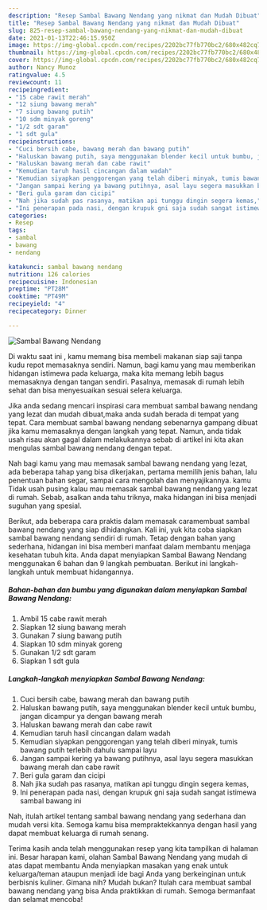 ```yaml
---
description: "Resep Sambal Bawang Nendang yang nikmat dan Mudah Dibuat"
title: "Resep Sambal Bawang Nendang yang nikmat dan Mudah Dibuat"
slug: 825-resep-sambal-bawang-nendang-yang-nikmat-dan-mudah-dibuat
date: 2021-01-13T22:46:15.950Z
image: https://img-global.cpcdn.com/recipes/2202bc77fb770bc2/680x482cq70/sambal-bawang-nendang-foto-resep-utama.jpg
thumbnail: https://img-global.cpcdn.com/recipes/2202bc77fb770bc2/680x482cq70/sambal-bawang-nendang-foto-resep-utama.jpg
cover: https://img-global.cpcdn.com/recipes/2202bc77fb770bc2/680x482cq70/sambal-bawang-nendang-foto-resep-utama.jpg
author: Nancy Munoz
ratingvalue: 4.5
reviewcount: 11
recipeingredient:
- "15 cabe rawit merah"
- "12 siung bawang merah"
- "7 siung bawang putih"
- "10 sdm minyak goreng"
- "1/2 sdt garam"
- "1 sdt gula"
recipeinstructions:
- "Cuci bersih cabe, bawang merah dan bawang putih"
- "Haluskan bawang putih, saya menggunakan blender kecil untuk bumbu, jangan dicampur ya dengan bawang merah"
- "Haluskan bawang merah dan cabe rawit"
- "Kemudian taruh hasil cincangan dalam wadah"
- "Kemudian siyapkan penggorengan yang telah diberi minyak, tumis bawang putih terlebih dahulu sampai layu"
- "Jangan sampai kering ya bawang putihnya, asal layu segera masukkan bawang merah dan cabe rawit"
- "Beri gula garam dan cicipi"
- "Nah jika sudah pas rasanya, matikan api tunggu dingin segera kemas,"
- "Ini penerapan pada nasi, dengan krupuk gni saja sudah sangat istimewa sambal bawang ini"
categories:
- Resep
tags:
- sambal
- bawang
- nendang

katakunci: sambal bawang nendang 
nutrition: 126 calories
recipecuisine: Indonesian
preptime: "PT28M"
cooktime: "PT49M"
recipeyield: "4"
recipecategory: Dinner

---
```



![Sambal Bawang Nendang](https://img-global.cpcdn.com/recipes/2202bc77fb770bc2/680x482cq70/sambal-bawang-nendang-foto-resep-utama.jpg)

Di waktu  saat ini , kamu memang bisa membeli makanan siap saji tanpa kudu repot memasaknya sendiri. Namun, bagi kamu yang mau memberikan hidangan istimewa pada keluarga, maka kita memang lebih bagus memasaknya dengan tangan sendiri. Pasalnya, memasak di rumah lebih sehat dan bisa menyesuaikan sesuai selera keluarga.

Jika anda sedang mencari inspirasi cara membuat sambal bawang nendang yang lezat dan mudah dibuat,maka anda sudah berada di tempat yang tepat. Cara membuat sambal bawang nendang  sebenarnya gampang dibuat jika kamu memasaknya dengan langkah yang tepat. Namun, anda tidak usah risau akan gagal dalam melakukannya 
sebab di artikel ini kita akan mengulas sambal bawang nendang dengan tepat.  



Nah bagi kamu yang mau memasak sambal bawang nendang yang lezat, ada beberapa tahap yang bisa dikerjakan, pertama memilih jenis bahan, lalu penentuan bahan segar, sampai cara mengolah dan menyajikannya. kamu Tidak usah pusing kalau mau memasak sambal bawang nendang yang lezat di rumah. Sebab, asalkan anda  tahu triknya, maka hidangan ini bisa menjadi suguhan yang spesial.

Berikut, ada beberapa cara praktis  dalam memasak caramembuat sambal bawang nendang yang siap dihidangkan. Kali ini, yuk kita coba siapkan sambal bawang nendang sendiri di rumah. Tetap dengan bahan yang sederhana, hidangan ini bisa memberi manfaat dalam membantu menjaga kesehatan tubuh kita. Anda dapat menyiapkan Sambal Bawang Nendang menggunakan 6 bahan dan 9 langkah pembuatan. Berikut ini langkah-langkah untuk membuat hidangannya.

<!--inarticleads1-->

##### Bahan-bahan dan bumbu yang digunakan dalam menyiapkan Sambal Bawang Nendang:

1. Ambil 15 cabe rawit merah
1. Siapkan 12 siung bawang merah
1. Gunakan 7 siung bawang putih
1. Siapkan 10 sdm minyak goreng
1. Gunakan 1/2 sdt garam
1. Siapkan 1 sdt gula




<!--inarticleads2-->

##### Langkah-langkah menyiapkan Sambal Bawang Nendang:

1. Cuci bersih cabe, bawang merah dan bawang putih
1. Haluskan bawang putih, saya menggunakan blender kecil untuk bumbu, jangan dicampur ya dengan bawang merah
1. Haluskan bawang merah dan cabe rawit
1. Kemudian taruh hasil cincangan dalam wadah
1. Kemudian siyapkan penggorengan yang telah diberi minyak, tumis bawang putih terlebih dahulu sampai layu
1. Jangan sampai kering ya bawang putihnya, asal layu segera masukkan bawang merah dan cabe rawit
1. Beri gula garam dan cicipi
1. Nah jika sudah pas rasanya, matikan api tunggu dingin segera kemas,
1. Ini penerapan pada nasi, dengan krupuk gni saja sudah sangat istimewa sambal bawang ini




Nah, itulah artikel tentang  sambal bawang nendang  yang sederhana dan mudah versi kita. Semoga kamu bisa mempraktekkannya dengan hasil yang dapat membuat keluarga di rumah senang. 

Terima kasih anda telah menggunakan resep yang kita tampilkan di halaman ini. Besar harapan kami, olahan  Sambal Bawang Nendang yang mudah di atas dapat membantu Anda menyiapkan masakan yang enak untuk keluarga/teman ataupun menjadi ide bagi Anda yang berkeinginan untuk berbisnis kuliner. Gimana nih? Mudah bukan? Itulah cara membuat sambal bawang nendang yang bisa Anda praktikkan di rumah. Semoga bermanfaat dan selamat mencoba!

